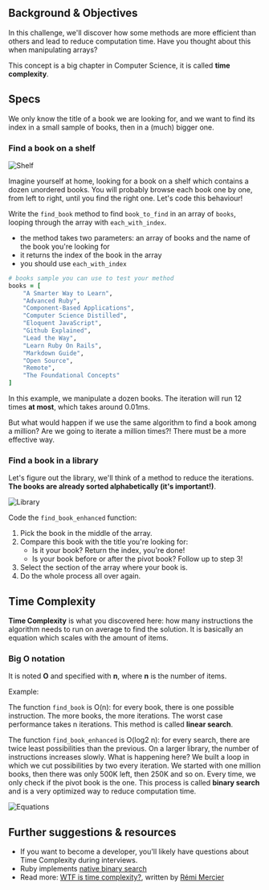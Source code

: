 ## Background & Objectives
In this challenge, we'll discover how some methods are more efficient than others and lead to reduce computation time. Have you thought about this when manipulating arrays?

This concept is a big chapter in Computer Science, it is called **time complexity**.


## Specs

We only know the title of a book we are looking for, and we want to find its index in a small sample of books, then in a (much) bigger one.

### Find a book on a shelf
![Shelf](https://raw.githubusercontent.com/lewagon/fullstack-images/master/ruby/shelf.png)

Imagine yourself at home, looking for a book on a shelf which contains a dozen unordered books. You will probably browse each book one by one, from left to right, until you find the right one. Let's code this behaviour!

Write the `find_book` method to find `book_to_find` in an array of `books`, looping through the array with `each_with_index`.

- the method takes two parameters: an array of books and the name of the book you're looking for
- it returns the index of the book in the array
- you should use `each_with_index`

```ruby
# books sample you can use to test your method
books = [
	"A Smarter Way to Learn",
	"Advanced Ruby",
 	"Component-Based Applications",
	"Computer Science Distilled",
	"Eloquent JavaScript",
	"Github Explained",
	"Lead the Way",
	"Learn Ruby On Rails",
	"Markdown Guide",
	"Open Source",
	"Remote",
	"The Foundational Concepts"
]
```

In this example, we manipulate a dozen books. The iteration will run 12 times **at most**, which takes around 0.01ms.

But what would happen if we use the same algorithm to find a book among a million? Are we going to iterate a million times?!
There must be a more effective way.

### Find a book in a library

Let's figure out the library, we'll think of a method to reduce the iterations.
**The books are already sorted alphabetically (it's important!)**.

![Library](https://raw.githubusercontent.com/lewagon/fullstack-images/master/ruby/library.png)

Code the `find_book_enhanced` function:

1. Pick the book in the middle of the array.
1. Compare this book with the title you're looking for:
	- Is it your book? Return the index, you're done!
	- Is your book before or after the pivot book? Follow up to step 3!
1. Select the section of the array where your book is.
1. Do the whole process all over again.

## Time Complexity
**Time Complexity** is what you discovered here: how many instructions the algorithm needs to run on average to find the solution. It is basically an equation which scales with the amount of items.

### Big O notation
It is noted **O** and specified with **n**, where **n** is the number of items.

Example:

The function `find_book` is O(n): for every book, there is one possible instruction. The more books, the more iterations. The worst case performance takes n iterations. This method is called **linear search**.

The function `find_book_enhanced` is O(log2 n): for every search, there are twice least possibilities than the previous. On a larger library, the number of instructions increases slowly. What is happening here? We built a loop in which we cut possibilities by two every iteration. We started with one million books, then there was only 500K left, then 250K and so on. Every time, we only check if the pivot book is the one.
This process is called **binary search** and is a very optimized way to reduce computation time.

![Equations](https://raw.githubusercontent.com/lewagon/fullstack-images/master/ruby/equations.png)


## Further suggestions & resources

- If you want to become a developer, you'll likely have questions about Time Complexity during interviews.
- Ruby implements [native binary search](https://ruby-doc.org/core-2.6.5/Array.html#method-i-bsearch)
- Read more: [WTF is time complexity?](https://remimercier.com/wtf-time-complexity), written by [Rémi Mercier](https://kitt.lewagon.com/alumni/merciremi)
